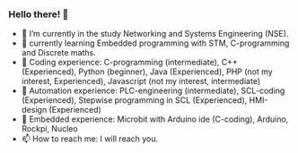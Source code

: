 ### Hello there! 👋

- 🔭 I’m currently in the study Networking and Systems Engineering (NSE).
- 🌱 currently learning Embedded programming with STM, C-programming and Discrete maths.
- 🌱 Coding experience: C-programming (intermediate), C++ (Experienced), Python (beginner), Java (Experienced), PHP (not my interest, Experienced), Javascript (not my interest, intermediate)
- 🌱 Automation experience: PLC-engineering (intermediate), SCL-coding (Experienced), Stepwise programming in SCL (Experienced), HMI-design (Experienced)
- 🌱 Embedded experience: Microbit with Arduino ide (C-coding), Arduino, Rockpi, Nucleo
- 📫 How to reach me: I will reach you.
